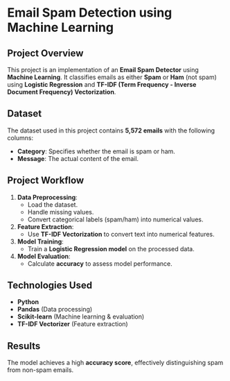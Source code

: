 # Email Spam Detection using Machine Learning

## Project Overview

This project is an implementation of an **Email Spam Detector** using **Machine Learning**. It classifies emails as either **Spam** or **Ham** (not spam) using **Logistic Regression** and **TF-IDF (Term Frequency - Inverse Document Frequency) Vectorization**.

## Dataset

The dataset used in this project contains **5,572 emails** with the following columns:

- **Category**: Specifies whether the email is spam or ham.
- **Message**: The actual content of the email.

## Project Workflow

1. **Data Preprocessing**:
   - Load the dataset.
   - Handle missing values.
   - Convert categorical labels (spam/ham) into numerical values.
2. **Feature Extraction**:
   - Use **TF-IDF Vectorization** to convert text into numerical features.
3. **Model Training**:
   - Train a **Logistic Regression model** on the processed data.
4. **Model Evaluation**:
   - Calculate **accuracy** to assess model performance.

## Technologies Used

- **Python**
- **Pandas** (Data processing)
- **Scikit-learn** (Machine learning & evaluation)
- **TF-IDF Vectorizer** (Feature extraction)

## Results

The model achieves a high **accuracy score**, effectively distinguishing spam from non-spam emails.


